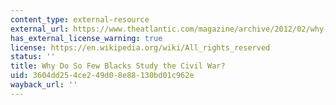 ```yaml
---
content_type: external-resource
external_url: https://www.theatlantic.com/magazine/archive/2012/02/why-do-so-few-blacks-study-the-civil-war/308831/
has_external_license_warning: true
license: https://en.wikipedia.org/wiki/All_rights_reserved
status: ''
title: Why Do So Few Blacks Study the Civil War?
uid: 3604dd25-4ce2-49d0-8e88-130bd01c962e
wayback_url: ''
---
```


